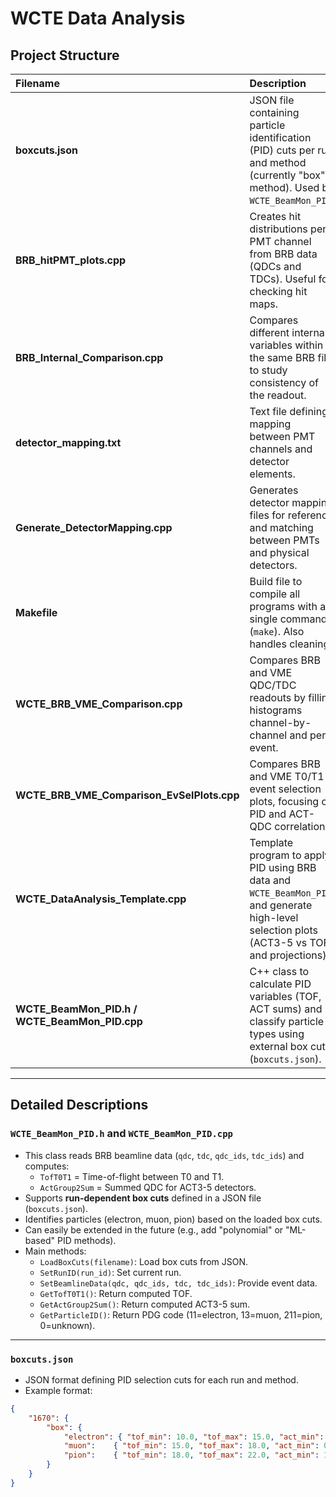 # WCTE Data Analysis

## Project Structure

| Filename | Description |
|:---|:---|
| **boxcuts.json** | JSON file containing particle identification (PID) cuts per run and method (currently "box" method). Used by `WCTE_BeamMon_PID`. |
| **BRB_hitPMT_plots.cpp** | Creates hit distributions per PMT channel from BRB data (QDCs and TDCs). Useful for checking hit maps. |
| **BRB_Internal_Comparison.cpp** | Compares different internal variables within the same BRB file to study consistency of the readout. |
| **detector_mapping.txt** | Text file defining mapping between PMT channels and detector elements. |
| **Generate_DetectorMapping.cpp** | Generates detector mapping files for reference and matching between PMTs and physical detectors. |
| **Makefile** | Build file to compile all programs with a single command (`make`). Also handles cleaning. |
| **WCTE_BRB_VME_Comparison.cpp** | Compares BRB and VME QDC/TDC readouts by filling histograms channel-by-channel and per event. |
| **WCTE_BRB_VME_Comparison_EvSelPlots.cpp** | Compares BRB and VME T0/T1 event selection plots, focusing on PID and ACT-QDC correlations. |
| **WCTE_DataAnalysis_Template.cpp** | Template program to apply PID using BRB data and `WCTE_BeamMon_PID`, and generate high-level selection plots (ACT3-5 vs TOF and projections). |
| **WCTE_BeamMon_PID.h / WCTE_BeamMon_PID.cpp** | C++ class to calculate PID variables (TOF, ACT sums) and classify particle types using external box cuts (`boxcuts.json`). |

---

## Detailed Descriptions

### `WCTE_BeamMon_PID.h` and `WCTE_BeamMon_PID.cpp`
- This class reads BRB beamline data (`qdc`, `tdc`, `qdc_ids`, `tdc_ids`) and computes:
  - `TofT0T1` = Time-of-flight between T0 and T1.
  - `ActGroup2Sum` = Summed QDC for ACT3-5 detectors.
- Supports **run-dependent box cuts** defined in a JSON file (`boxcuts.json`).
- Identifies particles (electron, muon, pion) based on the loaded box cuts.
- Can easily be extended in the future (e.g., add "polynomial" or "ML-based" PID methods).
- Main methods:
  - `LoadBoxCuts(filename)`: Load box cuts from JSON.
  - `SetRunID(run_id)`: Set current run.
  - `SetBeamlineData(qdc, qdc_ids, tdc, tdc_ids)`: Provide event data.
  - `GetTofT0T1()`: Return computed TOF.
  - `GetActGroup2Sum()`: Return computed ACT3-5 sum.
  - `GetParticleID()`: Return PDG code (11=electron, 13=muon, 211=pion, 0=unknown).

---

### `boxcuts.json`
- JSON format defining PID selection cuts for each run and method.
- Example format:
```json
{
    "1670": {
        "box": {
            "electron": { "tof_min": 10.0, "tof_max": 15.0, "act_min": 0.0, "act_max": 1000.0 },
            "muon":    { "tof_min": 15.0, "tof_max": 18.0, "act_min": 0.0, "act_max": 1000.0 },
            "pion":    { "tof_min": 18.0, "tof_max": 22.0, "act_min": 1000.0, "act_max": 5000.0 }
        }
    }
}
